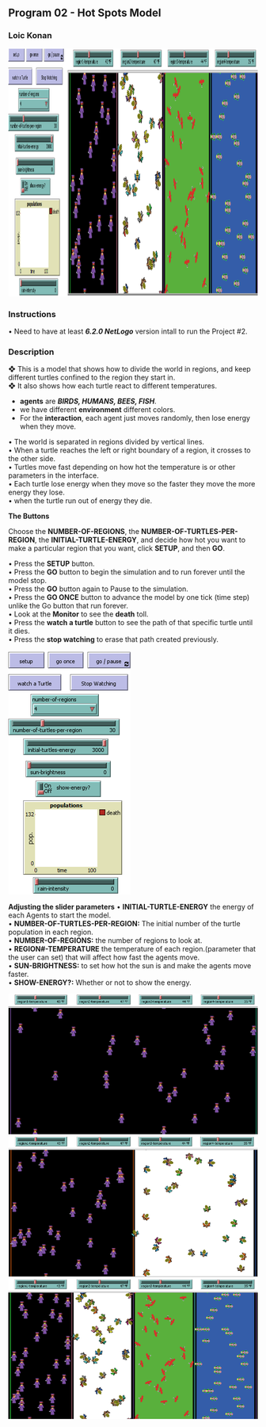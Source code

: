 ## Program 02 - Hot Spots Model

### Loic Konan

<img src ="pic.png" height = 500>

### Instructions

• Need to have at least ***6.2.0 NetLogo*** version intall to run the Project #2.

### Description

❖ This is a model that shows how to divide the world in regions, and keep different turtles confined to the region they start in.<br>
❖ It also shows how each turtle react to different temperatures.<br>

- **agents** are ***BIRDS, HUMANS, BEES, FISH***.
- we have different **environment** different colors.
- For the **interaction**, each agent just moves randomly, then lose energy when they move.

• The world is separated in regions divided by vertical lines.<br>
• When a turtle reaches the left or right boundary of a region, it crosses to the other side.<br>
• Turtles move fast depending on how hot the temperature is or other parameters in the interface.<br>
• Each turtle lose energy when they move so the faster they move the more energy they lose.<br>
• when the turtle run out of energy they die.<br>

**The Buttons**

Choose the **NUMBER-OF-REGIONS**, the **NUMBER-OF-TURTLES-PER-REGION**, the **INITIAL-TURTLE-ENERGY**, and decide how hot you want to make a particular region that you want, click **SETUP**, and then **GO**.

• Press the **SETUP** button.<br>
• Press the **GO** button to begin the simulation and to run forever until the model stop.<br>
• Press the **GO** button again to Pause to the simulation.<br>
• Press the **GO ONCE** button to advance the model by one tick (time step) unlike the Go button that run forever.<br>
• Look at the **Monitor** to see the **death** toll.<br>
• Press the **watch a turtle** button to see the path of that specific turtle until it dies.<br>
• Press the **stop watching** to erase that path created previously.<br>

<img src ="pic1.png">

**Adjusting the slider parameters**
• **INITIAL-TURTLE-ENERGY** the energy of each Agents to start the model.<br>
• **NUMBER-OF-TURTLES-PER-REGION:** The initial number of the turtle population in each region.<br>
• **NUMBER-OF-REGIONS:** the number of regions to look at.<br>
• **REGION#-TEMPERATURE** the temperature of each region.(parameter that the user can set) that will affect how fast the agents move.<br>
• **SUN-BRIGHTNESS:** to set how hot the sun is and make the agents move faster.<br>
• **SHOW-ENERGY?:** Whether or not to show the energy.<br>

<img src ="pic3.png">
<img src ="pic4.png">
<img src ="pic2.png">
